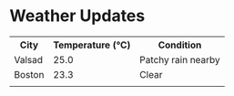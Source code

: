# Weather Updates

<!-- WEATHER-UPDATE-START -->
<table><tr><th>City</th><th>Temperature (°C)</th><th>Condition</th></tr><tr><td>Valsad</td><td>25.0</td><td>Patchy rain nearby</td></tr><tr><td>Boston</td><td>23.3</td><td>Clear</td></tr><tr><td></td><td></td><td></td></tr></table>
<!-- WEATHER-UPDATE-END -->
